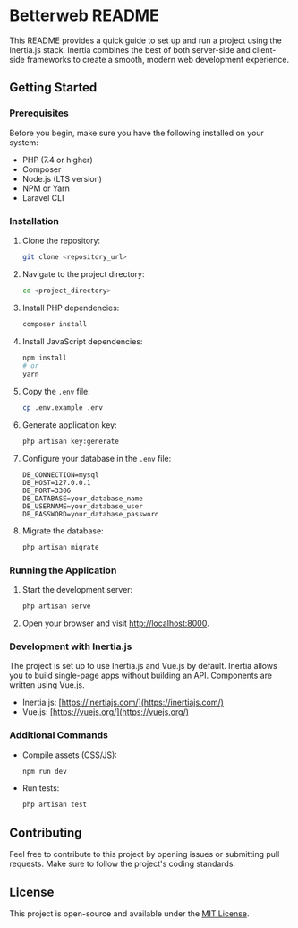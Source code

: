 # Betterweb README

This README provides a quick guide to set up and run a project using the Inertia.js stack. Inertia combines the best of both server-side and client-side frameworks to create a smooth, modern web development experience.

## Getting Started

### Prerequisites

Before you begin, make sure you have the following installed on your system:

- PHP (7.4 or higher)
- Composer
- Node.js (LTS version)
- NPM or Yarn
- Laravel CLI

### Installation

1. Clone the repository:

   ```bash
   git clone <repository_url>
   ```

2. Navigate to the project directory:

   ```bash
   cd <project_directory>
   ```

3. Install PHP dependencies:

   ```bash
   composer install
   ```

4. Install JavaScript dependencies:

   ```bash
   npm install
   # or
   yarn
   ```

5. Copy the `.env` file:

   ```bash
   cp .env.example .env
   ```

6. Generate application key:

   ```bash
   php artisan key:generate
   ```

7. Configure your database in the `.env` file:

   ```env
   DB_CONNECTION=mysql
   DB_HOST=127.0.0.1
   DB_PORT=3306
   DB_DATABASE=your_database_name
   DB_USERNAME=your_database_user
   DB_PASSWORD=your_database_password
   ```

8. Migrate the database:

   ```bash
   php artisan migrate
   ```

### Running the Application

1. Start the development server:

   ```bash
   php artisan serve
   ```

2. Open your browser and visit [http://localhost:8000](http://localhost:8000).

### Development with Inertia.js

The project is set up to use Inertia.js and Vue.js by default. Inertia allows you to build single-page apps without building an API. Components are written using Vue.js.

- Inertia.js: [https://inertiajs.com/](https://inertiajs.com/)
- Vue.js: [https://vuejs.org/](https://vuejs.org/)

### Additional Commands

- Compile assets (CSS/JS):

  ```bash
  npm run dev
  ```

- Run tests:

  ```bash
  php artisan test
  ```

## Contributing

Feel free to contribute to this project by opening issues or submitting pull requests. Make sure to follow the project's coding standards.

## License

This project is open-source and available under the [MIT License](LICENSE).